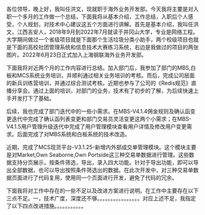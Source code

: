 各位领导，晚上好，我叫任洪文，现就职于海外业务开发部。今天我将主要是对入职一个多月的工作做一个总结，下面我将从基本介绍，工作总结，入职后个人感受，个人规划，对技术中心建议这五个方面进行讲解。首先是基本介绍，我叫任洪文，江西吉安人，2018年9月到2022年7月就读于井冈山大学，专业是网络工程。大学期间做过一个省级项目就是下面那个生活垃圾分类小助手，两个校级项目也就是下面的高校社团管理系统和信息技术大赛练习系统，右边是我做过的项目的两张图片。2022年6月23日正式加入上海钢联海外业务开发部。

下面我将对近两个月的工作内容进行总结。加入部门后，我参加了部门的MBS,白板和MCS系统业务培训，并顺利通过相关业务培训的考核。而后，完成公司层面的新兵训练营培训，并通过综合测试考核。近期也参与了公司的《Redis规范》直播分享会。通过上面的培训，对部门的业务，技术有了初步的了解，为后续快速上手开发打下了基础。

后续，我也完成了部门迭代中的一些小需求。在MBS-V4.1.4佣金规则及确认函变更迭代中完成了确认函列表变更和部门交易员灵活变更这两个小需求；在MBS-V4.1.5用户管理升级迭代中完成了用户管理模块查看用户详情及修改用户变更需求。后面完成了对MBS系统和白板系统的技术改造。

近期，完成了MCS现货平台-V3.1.25-新增内外部成交单管理模块。这个模块主要是对Market,Own Seaborne,Own Portside这三种交易单数据进行管理。这些数据支持分页展示，按条件筛选，导出，录入四大功能。针对于导出功能，即可以导出全部数据，也可以导出按照条件筛选出的数据。在此次开发中，对三种交易单数据页面进行了代码复用，使用同一个页面进行开发，避免了代码的冗余。

下面我将对工作中存在的一些不足以及改进方案进行说明。在工作中主要存在以下三点不足。一，技术广度，深度还不够。。。。。。。。。。。。。。。。对应上述不足，我指定了以下四点改进措施。。。。。。。。。。。
















